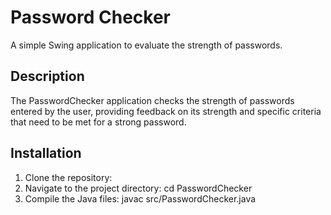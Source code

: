 # Password Checker

A simple Swing application to evaluate the strength of passwords.

## Description

The PasswordChecker application checks the strength of passwords entered by the user, 
providing feedback on its strength and specific criteria that need to be met for a strong password.

## Installation

1. Clone the repository:
2. Navigate to the project directory: cd PasswordChecker
3. Compile the Java files: javac src/PasswordChecker.java

